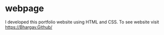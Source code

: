 # webpage
I developed this portfolio website using HTML and CSS. To see website visit https://Bhargav.Github/ 
